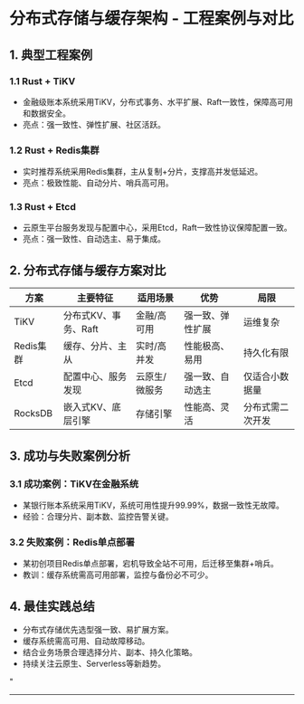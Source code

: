 ﻿# 分布式存储与缓存架构 - 工程案例与对比

## 1. 典型工程案例

### 1.1 Rust + TiKV

- 金融级账本系统采用TiKV，分布式事务、水平扩展、Raft一致性，保障高可用和数据安全。
- 亮点：强一致性、弹性扩展、社区活跃。

### 1.2 Rust + Redis集群

- 实时推荐系统采用Redis集群，主从复制+分片，支撑高并发低延迟。
- 亮点：极致性能、自动分片、哨兵高可用。

### 1.3 Rust + Etcd

- 云原生平台服务发现与配置中心，采用Etcd，Raft一致性协议保障配置一致。
- 亮点：强一致性、自动选主、易于集成。

## 2. 分布式存储与缓存方案对比

| 方案 | 主要特征 | 适用场景 | 优势 | 局限 |
|------|----------|----------|------|------|
| TiKV | 分布式KV、事务、Raft | 金融/高可用 | 强一致、弹性扩展 | 运维复杂 |
| Redis集群 | 缓存、分片、主从 | 实时/高并发 | 性能极高、易用 | 持久化有限 |
| Etcd | 配置中心、服务发现 | 云原生/微服务 | 强一致、自动选主 | 仅适合小数据量 |
| RocksDB | 嵌入式KV、底层引擎 | 存储引擎 | 性能高、灵活 | 分布式需二次开发 |

## 3. 成功与失败案例分析

### 3.1 成功案例：TiKV在金融系统

- 某银行账本系统采用TiKV，系统可用性提升99.99%，数据一致性无故障。
- 经验：合理分片、副本数、监控告警关键。

### 3.2 失败案例：Redis单点部署

- 某初创项目Redis单点部署，宕机导致全站不可用，后迁移至集群+哨兵。
- 教训：缓存系统需高可用部署，监控与备份必不可少。

## 4. 最佳实践总结

- 分布式存储优先选型强一致、易扩展方案。
- 缓存系统需高可用、自动故障移动。
- 结合业务场景合理选择分片、副本、持久化策略。
- 持续关注云原生、Serverless等新趋势。

"

---
